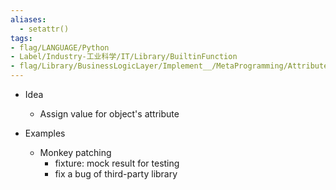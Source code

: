 ```yaml
---
aliases:
  - setattr()
tags:
- flag/LANGUAGE/Python
- Label/Industry-工业科学/IT/Library/BuiltinFunction
- flag/Library/BusinessLogicLayer/Implement__/MetaProgramming/Attribute/MonkeyPatching
---
```


- Idea
    - Assign value for object's attribute

- Examples
    - Monkey patching
        - fixture: mock result for testing
        - fix a bug of third-party library
